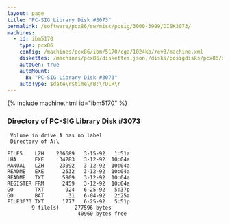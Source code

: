 ```yaml
---
layout: page
title: "PC-SIG Library Disk #3073"
permalink: /software/pcx86/sw/misc/pcsig/3000-3999/DISK3073/
machines:
  - id: ibm5170
    type: pcx86
    config: /machines/pcx86/ibm/5170/cga/1024kb/rev3/machine.xml
    diskettes: /machines/pcx86/diskettes.json,/disks/pcsigdisks/pcx86/diskettes.json
    autoGen: true
    autoMount:
      B: "PC-SIG Library Disk #3073"
    autoType: $date\r$time\rB:\rDIR\r
---
```


{% include machine.html id="ibm5170" %}

### Directory of PC-SIG Library Disk #3073

     Volume in drive A has no label
     Directory of A:\

    FILE5    LZH    206689   3-15-92   1:51a
    LHA      EXE     34283   3-12-92  10:04a
    MANUAL   LZH     23092   3-12-92  10:04a
    README   EXE      2532   3-12-92  10:04a
    README   TXT      5809   3-12-92  10:04a
    REGISTER FRM      2459   3-12-92  10:04a
    GO       TXT       924   6-25-92   5:37p
    GO       BAT        31   6-04-92   2:25a
    FILE3073 TXT      1777   6-25-92   5:51p
            9 file(s)     277596 bytes
                           40960 bytes free
